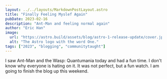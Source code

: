 ```yaml
---
layout: ../../layouts/MarkdownPostLayout.astro
title: "Finally Feeling Myslef Again"
pubDate: 2023-02-16
description: "Ant-Man and feeling normal again"
author: "Eric Han"
image:
  url: "https://astro.build/assets/blog/astro-1-release-update/cover.jpeg"
  alt: "The Astro logo with the word One."
tags: ["2023", "blogging", "communitytaught"]
---
```


I saw Ant-Man and the Wasp: Quantumania today and had a fun time. I don't know why everyone is hating on it. It was not perfect, but a fun watch. I am going to finish the blog up this weekend.
